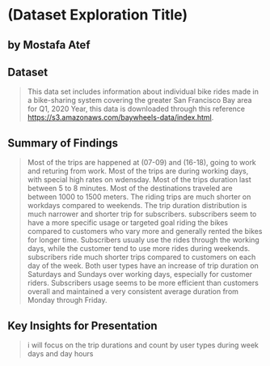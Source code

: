 # (Dataset Exploration Title)
## by Mostafa Atef


## Dataset

> This data set includes information about individual bike rides made in a bike-sharing system covering the greater San Francisco Bay area for Q1, 2020 Year, this data is downloaded through this reference https://s3.amazonaws.com/baywheels-data/index.html.


## Summary of Findings

> Most of the trips are happened at (07-09) and (16-18), going to work and returing from work.
> Most of the trips are during working days, with special high rates on wdensday.
> Most of the trips duration last between 5 to 8 minutes.
> Most of the destinations traveled are between 1000 to 1500 meters.
> The riding trips are much shorter on workdays compared to weekends.
> The trip duration distribution is much narrower and shorter trip for subscribers. subscribers seem to have a more specific usage or targeted goal riding the bikes compared to customers who vary more and generally rented the bikes for longer time.
> Subscribers usualy use the rides through the working days, while the customer tend to use more rides during weekends.
> subscribers ride much shorter trips compared to customers on each day of the week. Both user types have an increase of trip duration on Saturdays and Sundays over working days, especially for customer riders. 
Subscribers usage seems to be more efficient than customers overall and maintained a very consistent average duration from Monday through Friday.

## Key Insights for Presentation

> i will focus on the trip durations and count by user types during week days and day hours 